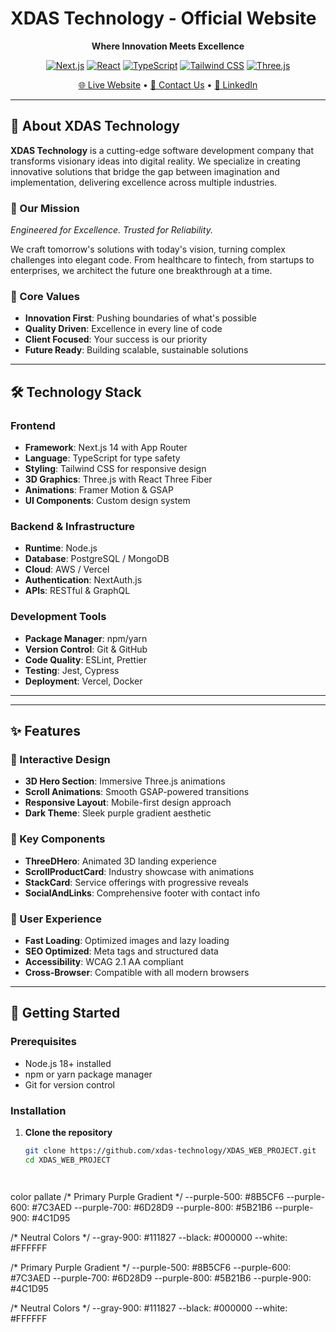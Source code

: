 # XDAS Technology - Official Website

<div align="center">



**Where Innovation Meets Excellence**

[![Next.js](https://img.shields.io/badge/Next.js-13+-black?style=for-the-badge&logo=next.js&logoColor=white)](https://nextjs.org/)
[![React](https://img.shields.io/badge/React-18+-61DAFB?style=for-the-badge&logo=react&logoColor=black)](https://reactjs.org/)
[![TypeScript](https://img.shields.io/badge/TypeScript-5+-3178C6?style=for-the-badge&logo=typescript&logoColor=white)](https://www.typescriptlang.org/)
[![Tailwind CSS](https://img.shields.io/badge/Tailwind_CSS-3+-38B2AC?style=for-the-badge&logo=tailwind-css&logoColor=white)](https://tailwindcss.com/)
[![Three.js](https://img.shields.io/badge/Three.js-Latest-000000?style=for-the-badge&logo=three.js&logoColor=white)](https://threejs.org/)

[🌐 Live Website](https://xdas-technology.vercel.app) • [📧 Contact Us](mailto:xdas.tech@gmail.com) • [💼 LinkedIn](https://linkedin.com/company/xdas-technology)

</div>

---

## 🚀 About XDAS Technology

**XDAS Technology** is a cutting-edge software development company that transforms visionary ideas into digital reality. We specialize in creating innovative solutions that bridge the gap between imagination and implementation, delivering excellence across multiple industries.

### 🎯 Our Mission
*Engineered for Excellence. Trusted for Reliability.*

We craft tomorrow's solutions with today's vision, turning complex challenges into elegant code. From healthcare to fintech, from startups to enterprises, we architect the future one breakthrough at a time.

### 🌟 Core Values
- **Innovation First**: Pushing boundaries of what's possible
- **Quality Driven**: Excellence in every line of code
- **Client Focused**: Your success is our priority
- **Future Ready**: Building scalable, sustainable solutions

---

## 🛠️ Technology Stack

### Frontend
- **Framework**: Next.js 14 with App Router
- **Language**: TypeScript for type safety
- **Styling**: Tailwind CSS for responsive design
- **3D Graphics**: Three.js with React Three Fiber
- **Animations**: Framer Motion & GSAP
- **UI Components**: Custom design system

### Backend & Infrastructure
- **Runtime**: Node.js
- **Database**: PostgreSQL / MongoDB
- **Cloud**: AWS / Vercel
- **Authentication**: NextAuth.js
- **APIs**: RESTful & GraphQL

### Development Tools
- **Package Manager**: npm/yarn
- **Version Control**: Git & GitHub
- **Code Quality**: ESLint, Prettier
- **Testing**: Jest, Cypress
- **Deployment**: Vercel, Docker

---



---

## ✨ Features

### 🎨 Interactive Design
- **3D Hero Section**: Immersive Three.js animations
- **Scroll Animations**: Smooth GSAP-powered transitions
- **Responsive Layout**: Mobile-first design approach
- **Dark Theme**: Sleek purple gradient aesthetic

### 🔧 Key Components
- **ThreeDHero**: Animated 3D landing experience
- **ScrollProductCard**: Industry showcase with animations
- **StackCard**: Service offerings with progressive reveals
- **SocialAndLinks**: Comprehensive footer with contact info

### 🎯 User Experience
- **Fast Loading**: Optimized images and lazy loading
- **SEO Optimized**: Meta tags and structured data
- **Accessibility**: WCAG 2.1 AA compliant
- **Cross-Browser**: Compatible with all modern browsers

---

## 🚀 Getting Started

### Prerequisites
- Node.js 18+ installed
- npm or yarn package manager
- Git for version control

### Installation

1. **Clone the repository**
   ```bash
   git clone https://github.com/xdas-technology/XDAS_WEB_PROJECT.git
   cd XDAS_WEB_PROJECT




color pallate 
/* Primary Purple Gradient */
--purple-500: #8B5CF6
--purple-600: #7C3AED
--purple-700: #6D28D9
--purple-800: #5B21B6
--purple-900: #4C1D95

/* Neutral Colors */
--gray-900: #111827
--black: #000000
--white: #FFFFFF


/* Primary Purple Gradient */
--purple-500: #8B5CF6
--purple-600: #7C3AED
--purple-700: #6D28D9
--purple-800: #5B21B6
--purple-900: #4C1D95

/* Neutral Colors */
--gray-900: #111827
--black: #000000
--white: #FFFFFF
